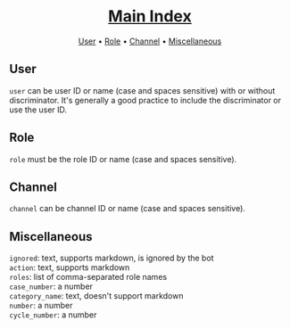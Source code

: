 <h1 align="center"><a href="index">Main Index</a></h1>

<p align="center">
  <a href="#user">User</a>
  •
  <a href="#role">Role</a>
  •
  <a href="#channel">Channel</a>
  •
  <a href="#miscellaneous">Miscellaneous</a>
</p>

## User

`user` can be user ID or name (case and spaces sensitive) with or without discriminator. It's generally a good practice to include the discriminator or use the user ID.

## Role

`role` must be the role ID or name (case and spaces sensitive).

## Channel

`channel` can be channel ID or name (case and spaces sensitive).

## Miscellaneous

`ignored`: text, supports markdown, is ignored by the bot  
`action`: text, supports markdown  
`roles`: list of comma-separated role names  
`case_number`: a number  
`category_name`: text, doesn't support markdown  
`number`: a number  
`cycle_number`: a number  
